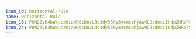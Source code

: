 ```yaml
---
icon_id: horizontal-rule
name: Horizontal Rule
icon_16: PHN2ZyB4bWxucz0iaHR0cDovL3d3dy53My5vcmcvMjAwMC9zdmciIHdpZHRoPSIxNiIgaGVpZ2h0PSIxNiIgdmlld0JveD0iMCAwIDE2IDE2Ij48cGF0aCBmaWxsLXJ1bGU9ImV2ZW5vZGQiIGQ9Ik0wIDcuNzVBLjc1Ljc1IDAgMDEuNzUgN2gxNC41YS43NS43NSAwIDAxMCAxLjVILjc1QS43NS43NSAwIDAxMCA3Ljc1eiIvPjwvc3ZnPg==
icon_24: PHN2ZyB4bWxucz0iaHR0cDovL3d3dy53My5vcmcvMjAwMC9zdmciIHdpZHRoPSIyNCIgaGVpZ2h0PSIyNCIgdmlld0JveD0iMCAwIDI0IDI0Ij48cGF0aCBmaWxsLXJ1bGU9ImV2ZW5vZGQiIGQ9Ik0yIDEyLjc1YS43NS43NSAwIDAxLjc1LS43NWgxOC41YS43NS43NSAwIDAxMCAxLjVIMi43NWEuNzUuNzUgMCAwMS0uNzUtLjc1eiIvPjwvc3ZnPg==
---
```

